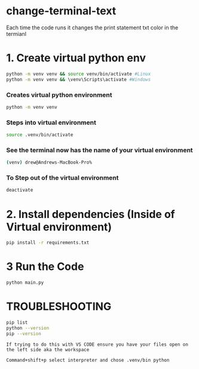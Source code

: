 # change-terminal-text
 Each time the code runs it changes the print statement txt color in the termianl 

# 1. Create virtual python env
```bash
python -m venv venv && source venv/bin/activate #Linux
python -m venv venv && \venv\Scripts\activate #Windows
```

### Creates virtual python environment 
```bash
python -m venv venv 
```

### Steps into virtual environment 
```bash
source .venv/bin/activate
```

### See the terminal now has the name of your virtual environment
```bash
(venv) drew@Andrews-MacBook-Pro% 
```

### To Step out of the virtual environment 
```bash
deactivate
```

# 2. Install dependencies (Inside of Virtual environment)
```bash
pip install -r requirements.txt
```

# 3 Run the Code
```bash
python main.py
```

# TROUBLESHOOTING
```bash
pip list
python --version 
pip --version 
```
```plain text
If trying to do this with VS CODE ensure you have your files open on the left side aka the workspace 

Command+shift+p select interpreter and chose .venv/bin python
```
